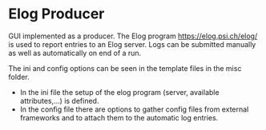 # Elog Producer

GUI implemented as a producer.
The Elog program https://elog.psi.ch/elog/ is used to report entries to an Elog server.
Logs can be submitted manually as well as automatically on end of a run.

The ini and config options can be seen in the template files in the misc folder.

* In the ini file the setup of the elog program (server, available attributes,...) is defined.
* In the config file there are options to gather config files from external frameworks and to attach them to the automatic log entries.
